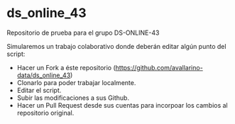 # ds_online_43
Repositorio de prueba para el grupo DS-ONLINE-43

Simularemos un trabajo colaborativo donde deberán editar algún punto del script:  

+ Hacer un Fork a éste repositorio (https://github.com/avallarino-data/ds_online_43)
+ Clonarlo para poder trabajar localmente.
+ Editar el script.
+ Subir las modificaciones a sus Github.
+ Hacer un Pull Request desde sus cuentas para incorpoar los cambios al repositorio original.

